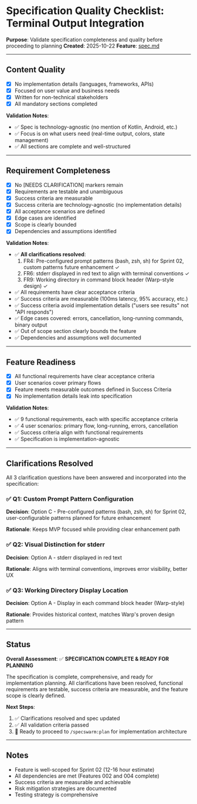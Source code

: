 # Specification Quality Checklist: Terminal Output Integration

**Purpose**: Validate specification completeness and quality before proceeding to planning
**Created**: 2025-10-22
**Feature**: [spec.md](../spec.md)

---

## Content Quality

- [x] No implementation details (languages, frameworks, APIs)
- [x] Focused on user value and business needs
- [x] Written for non-technical stakeholders
- [x] All mandatory sections completed

**Validation Notes**:
- ✅ Spec is technology-agnostic (no mention of Kotlin, Android, etc.)
- ✅ Focus is on what users need (real-time output, colors, state management)
- ✅ All sections are complete and well-structured

---

## Requirement Completeness

- [x] No [NEEDS CLARIFICATION] markers remain
- [x] Requirements are testable and unambiguous
- [x] Success criteria are measurable
- [x] Success criteria are technology-agnostic (no implementation details)
- [x] All acceptance scenarios are defined
- [x] Edge cases are identified
- [x] Scope is clearly bounded
- [x] Dependencies and assumptions identified

**Validation Notes**:
- ✅ **All clarifications resolved**:
  1. FR4: Pre-configured prompt patterns (bash, zsh, sh) for Sprint 02, custom patterns future enhancement ✓
  2. FR6: stderr displayed in red text to align with terminal conventions ✓
  3. FR9: Working directory in command block header (Warp-style design) ✓
- ✅ All requirements have clear acceptance criteria
- ✅ Success criteria are measurable (100ms latency, 95% accuracy, etc.)
- ✅ Success criteria avoid implementation details ("users see results" not "API responds")
- ✅ Edge cases covered: errors, cancellation, long-running commands, binary output
- ✅ Out of scope section clearly bounds the feature
- ✅ Dependencies and assumptions well documented

---

## Feature Readiness

- [x] All functional requirements have clear acceptance criteria
- [x] User scenarios cover primary flows
- [x] Feature meets measurable outcomes defined in Success Criteria
- [x] No implementation details leak into specification

**Validation Notes**:
- ✅ 9 functional requirements, each with specific acceptance criteria
- ✅ 4 user scenarios: primary flow, long-running, errors, cancellation
- ✅ Success criteria align with functional requirements
- ✅ Specification is implementation-agnostic

---

## Clarifications Resolved

All 3 clarification questions have been answered and incorporated into the specification:

### ✅ Q1: Custom Prompt Pattern Configuration
**Decision**: Option C - Pre-configured patterns (bash, zsh, sh) for Sprint 02, user-configurable patterns planned for future enhancement

**Rationale**: Keeps MVP focused while providing clear enhancement path

### ✅ Q2: Visual Distinction for stderr
**Decision**: Option A - stderr displayed in red text

**Rationale**: Aligns with terminal conventions, improves error visibility, better UX

### ✅ Q3: Working Directory Display Location
**Decision**: Option A - Display in each command block header (Warp-style)

**Rationale**: Provides historical context, matches Warp's proven design pattern

---

## Status

**Overall Assessment**: ✅ **SPECIFICATION COMPLETE & READY FOR PLANNING**

The specification is complete, comprehensive, and ready for implementation planning. All clarifications have been resolved, functional requirements are testable, success criteria are measurable, and the feature scope is clearly defined.

**Next Steps**:
1. ✅ Clarifications resolved and spec updated
2. ✅ All validation criteria passed
3. 🎯 Ready to proceed to `/specswarm:plan` for implementation architecture

---

## Notes

- Feature is well-scoped for Sprint 02 (12-16 hour estimate)
- All dependencies are met (Features 002 and 004 complete)
- Success criteria are measurable and achievable
- Risk mitigation strategies are documented
- Testing strategy is comprehensive
